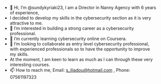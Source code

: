 - 👋 Hi, I’m @sundykyriaki23, I am a Director in Nanny Agency with 6 years of experience,
- I decided to develop my skills in the cybersecurity section as it is very attractive to me. 
- 👀 I’m interested in building a strong career as a cybersecurity professional.
- 🌱 I’m currently learning cybersecurity online on Coursera.
- 💞️ I’m looking to collaborate as entry level cybersecurity professional, with experienced professionals so to have the opportunity to improve my skills.
- At the moment, I am keen to learn as much as I can through these very interesting courses.
- 📫 How to reach me, Email: s_iliadou@hotmail.com , Phone: 07561197323 

<!---
sundykyriaki23/sundykyriaki23 is a ✨ special ✨ repository because its `README.md` (this file) appears on your GitHub profile.
You can click the Preview link to take a look at your changes.
--->
